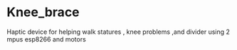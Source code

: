 # Knee_brace
Haptic device for helping walk statures , knee problems ,and divider using 2 mpus esp8266 and motors
